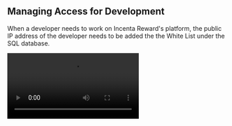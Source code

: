##  Managing Access for Development

When a developer needs to work on Incenta Reward's platform, the public IP address of the developer needs to be added the the White List under the SQL database. 

![Add IP to Firewall](./azure-add-ip-to-firewall.webm)
